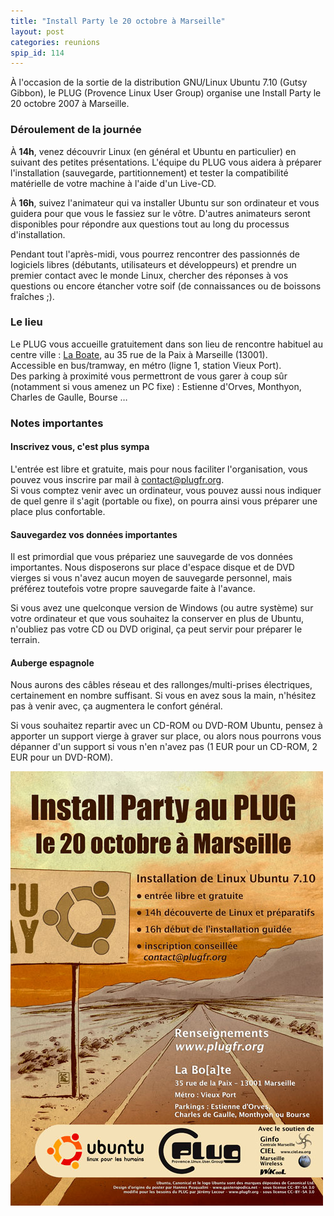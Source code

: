 ```yaml
---
title: "Install Party le 20 octobre à Marseille"
layout: post
categories: reunions
spip_id: 114
---
```

<p class="chapo">
À l'occasion de la sortie de la distribution GNU/Linux Ubuntu 7.10 (Gutsy Gibbon), le PLUG (Provence Linux User Group) organise une Install Party le 20 octobre 2007 à Marseille.
</p>

### Déroulement de la journée ###

À **14h**, venez découvrir Linux (en général et Ubuntu en particulier) en suivant des petites présentations. L'équipe du PLUG vous aidera à préparer l'installation (sauvegarde, partitionnement) et tester la compatibilité matérielle de votre machine à l'aide d'un Live-CD.

À **16h**, suivez l'animateur qui va installer Ubuntu sur son ordinateur et vous guidera pour que vous le fassiez sur le vôtre. D'autres animateurs seront disponibles pour répondre aux questions tout au long du processus d'installation.

Pendant tout l'après-midi, vous pourrez rencontrer des passionnés de logiciels libres (débutants, utilisateurs et développeurs) et prendre un premier contact avec le monde Linux, chercher des réponses à vos questions ou encore étancher votre soif (de connaissances ou de boissons fraîches ;).

### Le lieu ###

Le PLUG vous accueille gratuitement dans son lieu de rencontre habituel au centre ville : [La Boate](http://laboate.com), au 35 rue de la Paix à Marseille (13001).  
Accessible en bus/tramway, en métro (ligne 1, station Vieux Port).  
Des parking à proximité vous permettront de vous garer à coup sûr (notamment si vous amenez un PC fixe) : Estienne d'Orves, Monthyon, Charles de Gaulle, Bourse …

### Notes importantes ###

#### Inscrivez vous, c'est plus sympa ####

L'entrée est libre et gratuite, mais pour nous faciliter l'organisation, vous pouvez vous inscrire par mail à [contact@plugfr.org](contact@plugfr.org).  
Si vous comptez venir avec un ordinateur, vous pouvez aussi nous indiquer de quel genre il s'agit (portable ou fixe), on pourra ainsi vous préparer une place plus confortable.

#### Sauvegardez vos données importantes ####

Il est primordial que vous prépariez une sauvegarde de vos données importantes.
Nous disposerons sur place d'espace disque et de DVD vierges si vous n'avez aucun moyen de sauvegarde personnel, mais préférez toutefois votre propre sauvegarde faite à l'avance.

Si vous avez une quelconque version de Windows (ou autre système) sur votre ordinateur et que vous souhaitez la conserver en plus de Ubuntu, n'oubliez pas votre CD ou DVD original, ça peut servir pour préparer le terrain.

#### Auberge espagnole ####

Nous aurons des câbles réseau et des rallonges/multi-prises électriques, certainement en nombre suffisant. Si vous en avez sous la main, n'hésitez pas à venir avec, ça augmentera le confort général.

Si vous souhaitez repartir avec un CD-ROM ou DVD-ROM Ubuntu, pensez à apporter un support vierge à graver sur place, ou alors nous pourrons vous dépanner d'un support si vous n'en n'avez pas (1 EUR pour un CD-ROM, 2 EUR pour un DVD-ROM).

![Install Party Ubuntu 7.10](/pub/InstallParty_500.jpg)